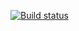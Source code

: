 [![Build status](https://ci.appveyor.com/api/projects/status/8w9gv39g6408u0ab?svg=true)](https://ci.appveyor.com/project/camenzindmp/hw1-2-api-testing-ci)
